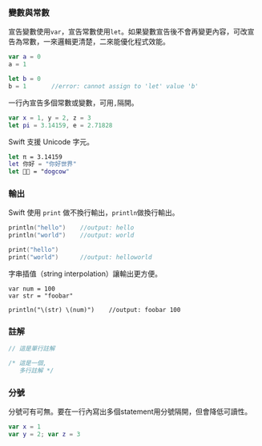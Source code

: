 ### 變數與常數

宣告變數使用`var`，宣告常數使用`let`。如果變數宣告後不會再變更內容，可改宣告為常數，一來邏輯更清楚，二來能優化程式效能。
```swift
var a = 0
a = 1

let b = 0
b = 1       //error: cannot assign to 'let' value 'b'
```

一行內宣告多個常數或變數，可用`,`隔開。
```swift
var x = 1, y = 2, z = 3
let pi = 3.14159, e = 2.71828
```

Swift 支援 Unicode 字元。
```swift
let π = 3.14159
let 你好 = "你好世界"
let 🐶🐮 = "dogcow"
```

### 輸出

Swift 使用 `print` 做不換行輸出，`println`做換行輸出。
```swift
println("hello")    //output: hello
println("world")    //output: world

print("hello")
print("world")      //output: helloworld
```

字串插值（string interpolation）讓輸出更方便。
```swfit
var num = 100
var str = "foobar"

println("\(str) \(num)")    //output: foobar 100
```

### 註解

```swift
// 這是單行註解

/* 這是一個,
   多行註解 */
```

### 分號

分號可有可無。要在一行內寫出多個statement用分號隔開，但會降低可讀性。
```swift
var x = 1
var y = 2; var z = 3
```
